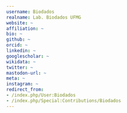 ```yaml
---
username: Biodados
realname: Lab. Biodados UFMG
website: ~
affiliation: ~
bio: ~
github: ~
orcid: ~
linkedin: ~
googlescholar: ~
wikidata: ~
twitter: ~
mastodon-url: ~
meta: ~
instagram: ~
redirect_from:
- /index.php/User:Biodados
- /index.php/Special:Contributions/Biodados
---
```

